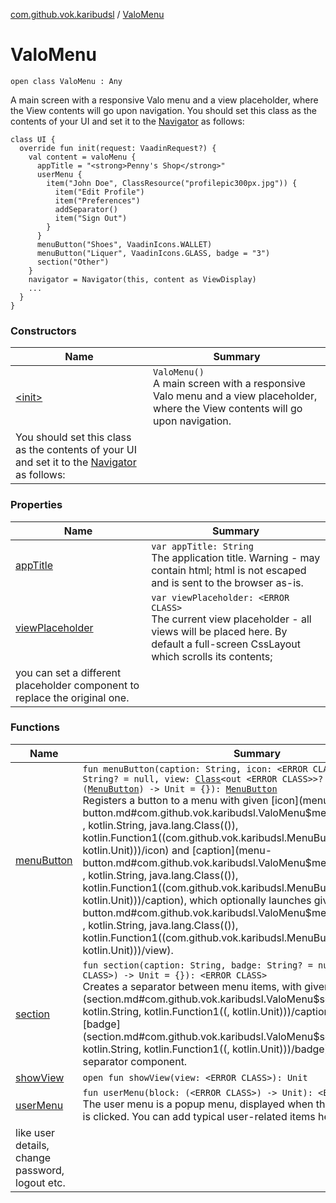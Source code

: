 [com.github.vok.karibudsl](../index.md) / [ValoMenu](.)

# ValoMenu

`open class ValoMenu : Any`

A main screen with a responsive Valo menu and a view placeholder, where the View contents will go upon navigation.
You should set this class as the contents of your UI and set it to the [Navigator](#) as follows:

```
class UI {
  override fun init(request: VaadinRequest?) {
    val content = valoMenu {
      appTitle = "<strong>Penny's Shop</strong>"
      userMenu {
        item("John Doe", ClassResource("profilepic300px.jpg")) {
          item("Edit Profile")
          item("Preferences")
          addSeparator()
          item("Sign Out")
        }
      }
      menuButton("Shoes", VaadinIcons.WALLET)
      menuButton("Liquer", VaadinIcons.GLASS, badge = "3")
      section("Other")
    }
    navigator = Navigator(this, content as ViewDisplay)
    ...
  }
}
```

### Constructors

| Name | Summary |
|---|---|
| [&lt;init&gt;](-init-.md) | `ValoMenu()`<br>A main screen with a responsive Valo menu and a view placeholder, where the View contents will go upon navigation.
You should set this class as the contents of your UI and set it to the [Navigator](#) as follows: |

### Properties

| Name | Summary |
|---|---|
| [appTitle](app-title.md) | `var appTitle: String`<br>The application title. Warning - may contain html; html is not escaped and is sent to the browser as-is. |
| [viewPlaceholder](view-placeholder.md) | `var viewPlaceholder: <ERROR CLASS>`<br>The current view placeholder - all views will be placed here. By default a full-screen CssLayout which scrolls its contents;
you can set a different placeholder component to replace the original one. |

### Functions

| Name | Summary |
|---|---|
| [menuButton](menu-button.md) | `fun menuButton(caption: String, icon: <ERROR CLASS>? = null, badge: String? = null, view: `[`Class`](http://docs.oracle.com/javase/6/docs/api/java/lang/Class.html)`<out <ERROR CLASS>>? = null, block: (`[`MenuButton`](../-menu-button/index.md)`) -> Unit = {}): `[`MenuButton`](../-menu-button/index.md)<br>Registers a button to a menu with given [icon](menu-button.md#com.github.vok.karibudsl.ValoMenu$menuButton(kotlin.String, , kotlin.String, java.lang.Class(()), kotlin.Function1((com.github.vok.karibudsl.MenuButton, kotlin.Unit)))/icon) and [caption](menu-button.md#com.github.vok.karibudsl.ValoMenu$menuButton(kotlin.String, , kotlin.String, java.lang.Class(()), kotlin.Function1((com.github.vok.karibudsl.MenuButton, kotlin.Unit)))/caption), which optionally launches given [view](menu-button.md#com.github.vok.karibudsl.ValoMenu$menuButton(kotlin.String, , kotlin.String, java.lang.Class(()), kotlin.Function1((com.github.vok.karibudsl.MenuButton, kotlin.Unit)))/view). |
| [section](section.md) | `fun section(caption: String, badge: String? = null, block: (<ERROR CLASS>) -> Unit = {}): <ERROR CLASS>`<br>Creates a separator between menu items, with given [caption](section.md#com.github.vok.karibudsl.ValoMenu$section(kotlin.String, kotlin.String, kotlin.Function1((, kotlin.Unit)))/caption) and an optional [badge](section.md#com.github.vok.karibudsl.ValoMenu$section(kotlin.String, kotlin.String, kotlin.Function1((, kotlin.Unit)))/badge). Returns the separator component. |
| [showView](show-view.md) | `open fun showView(view: <ERROR CLASS>): Unit` |
| [userMenu](user-menu.md) | `fun userMenu(block: (<ERROR CLASS>) -> Unit): <ERROR CLASS>`<br>The user menu is a popup menu, displayed when the user's photo/name is clicked. You can add typical user-related items here,
like user details, change password, logout etc. |
